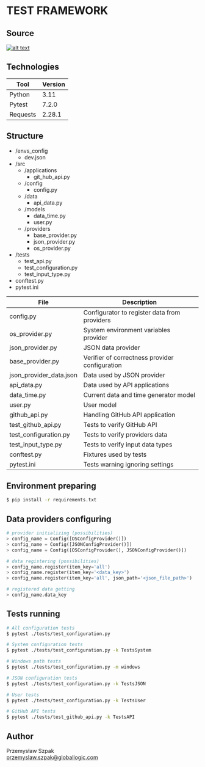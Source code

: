 # TEST FRAMEWORK


## Source
[![alt text](https://miro.medium.com/max/719/0*LqBi2dONH28oTKVX.png)](https://github.com/sergii-butenko-gl/talend-eng-II)


## Technologies
| Tool     | Version |
|----------|---------|
| Python   | 3.11    | 
| Pytest   | 7.2.0   |
| Requests | 2.28.1  |


## Structure
- /envs_config
    - dev.json
- /src
  - /applications
    - git_hub_api.py 
  - /config
    - config.py
  - /data
     - api_data.py
  - /models
    - data_time.py
    - user.py
  - /providers
    - base_provider.py
    - json_provider.py
    - os_provider.py
- /tests
  - test_api.py
  - test_configuration.py
  - test_input_type.py
- conftest.py
- pytest.ini

| File                    | Description                                    |
|-------------------------|------------------------------------------------|
| config.py               | Configurator to register data from providers   | 
| os_provider.py          | System environment variables provider          |
| json_provider.py        | JSON data provider                             |
| base_provider.py        | Verifier of correctness provider configuration |
| json_provider_data.json | Data used by JSON provider                     |
| api_data.py             | Data used by API applications                  |
| data_time.py            | Current data and time generator model          |
| user.py                 | User model                                     |
| github_api.py           | Handling GitHub API application                |
| test_github_api.py      | Tests to verify GitHub API                     |
| test_configuration.py   | Tests to verify providers data                 |
| test_input_type.py      | Tests to verify input data types               |
| conftest.py             | Fixtures used by tests                         |
| pytest.ini              | Tests warning ignoring settings                |



## Environment preparing
```bash
$ pip install -r requirements.txt
```

## Data providers configuring
```python
# provider initializing (possibilities)
> config_name = Config([OSConfigProvider()])
> config_name = Config([JSONConfigProvider()])
> config_name = Config([OSConfigProvider(), JSONConfigProvider()])

# data registering (possibilities)
> config_name.register(item_key='all')
> config_name.register(item_key='<data_key>')
> config_name.register(item_key='all', json_path='<json_file_path>')

# registered data getting
> config_name.data_key
```


## Tests running
```bash
# All configuration tests
$ pytest ./tests/test_configuration.py

# System configuration tests
$ pytest ./tests/test_configuration.py -k TestsSystem

# Windows path tests
$ pytest ./tests/test_configuration.py -m windows

# JSON configuration tests
$ pytest ./tests/test_configuration.py -k TestsJSON

# User tests
$ pytest ./tests/test_configuration.py -k TestsUser

# GitHub API tests
$ pytest ./tests/test_github_api.py -k TestsAPI
```

## Author
Przemysław Szpak\
przemyslaw.szpak@globallogic.com